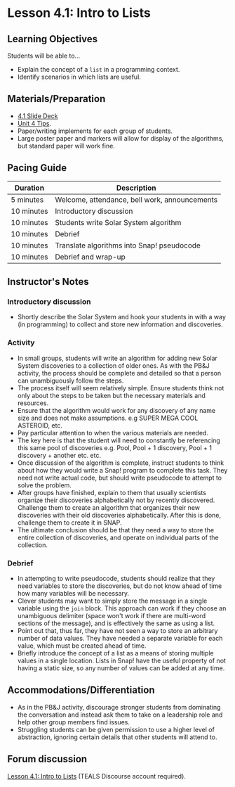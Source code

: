 # Lesson 4.1: Intro to Lists

## Learning Objectives

Students will be able to...

* Explain the concept of a `list` in a programming context.
* Identify scenarios in which lists are useful.

## Materials/Preparation

* [4.1 Slide Deck](https://github.com/TEALSK12/introduction-to-computer-science/raw/master/slidedecks/TEALS%20SNAP%204.1.pptx)
* [Unit 4 Tips](unit_4_tips.md).
* Paper/writing implements for each group of students.
* Large poster paper and markers will allow for display of the algorithms, but standard paper will work fine.

## Pacing Guide

| Duration   | Description                                   |
| ---------- | --------------------------------------------- |
| 5 minutes  | Welcome, attendance, bell work, announcements |
| 10 minutes | Introductory discussion                       |
| 10 minutes | Students write Solar System algorithm         |
| 10 minutes | Debrief                                       |
| 10 minutes | Translate algorithms into Snap! pseudocode     |
| 10 minutes | Debrief and wrap-up                           |

## Instructor's Notes

### Introductory discussion

* Shortly describe the Solar System and hook your students in with a way (in programming) to collect and store new information and discoveries.

### Activity

* In small groups, students will write an algorithm for adding new Solar System discoveries to a collection of older ones. As with the PB&J activity, the process should be complete and detailed so that a person can unambiguously follow the steps.
* The process itself will seem relatively simple.  Ensure students think not only about the steps to be taken but the necessary materials and resources.
* Ensure that the algorithm would work for any discovery of any name size and does not make assumptions. e.g SUPER MEGA COOL ASTEROID, etc.
* Pay particular attention to when the various materials are needed.
* The key here is that the student will need to constantly be referencing this same pool of discoveries e.g. Pool, Pool + 1 discovery, Pool + 1 discovery + another etc. etc.
* Once discussion of the algorithm is complete, instruct students to think about how they would write a Snap! program to complete this task.  They need not write actual code, but should write pseudocode to attempt to solve the problem.  
* After groups have finished, explain to them that usually scientists organize their discoveries alphabetically not by recently discovered. Challenge them to create an algorithm that organizes their new discoveries with their old discoveries alphabetically. After this is done, challenge them to create it in SNAP.
* The ultimate conclusion should be that they need a way to store the entire collection of discoveries, and operate on individual parts of the collection.

### Debrief

* In attempting to write pseudocode, students should realize that they need variables to store the discoveries, but do not know ahead of time how many variables will be necessary.
* Clever students may want to simply store the message in a single variable using the `join` block.  This approach can work if they choose an unambiguous delimiter (space won't work if there are multi-word sections of the message), and is effectively the same as using a list.
* Point out that, thus far, they have not seen a way to store an arbitrary number of data values. They have needed a separate variable for each value, which must be created ahead of time.
* Briefly introduce the concept of a list as a means of storing multiple values in a single location.  Lists in Snap! have the useful property of not having a static size, so any number of values can be added at any time.

## Accommodations/Differentiation

* As in the PB&J activity, discourage stronger students from dominating the conversation and instead ask them to take on a leadership role and help other group members find issues.
* Struggling students can be given permission to use a higher level of abstraction, ignoring certain details that other students will attend to.

## Forum discussion

[Lesson 4.1: Intro to Lists](http://forums.tealsk12.org/c/intro-unit-4-lists/lesson-4-1-intro-to-lists) (TEALS Discourse account required).
